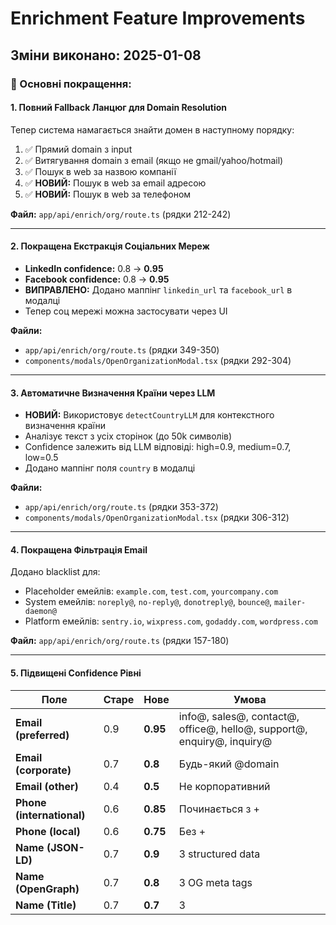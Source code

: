 # Enrichment Feature Improvements

## Зміни виконано: 2025-01-08

### 🎯 Основні покращення:

#### 1. **Повний Fallback Ланцюг для Domain Resolution**
Тепер система намагається знайти домен в наступному порядку:
1. ✅ Прямий domain з input
2. ✅ Витягування domain з email (якщо не gmail/yahoo/hotmail)
3. ✅ Пошук в web за назвою компанії
4. ✅ **НОВИЙ:** Пошук в web за email адресою
5. ✅ **НОВИЙ:** Пошук в web за телефоном

**Файл:** `app/api/enrich/org/route.ts` (рядки 212-242)

---

#### 2. **Покращена Екстракція Соціальних Мереж**
- **LinkedIn confidence:** 0.8 → **0.95**
- **Facebook confidence:** 0.8 → **0.95**
- **ВИПРАВЛЕНО:** Додано маппінг `linkedin_url` та `facebook_url` в модалці
- Тепер соц мережі можна застосувати через UI

**Файли:** 
- `app/api/enrich/org/route.ts` (рядки 349-350)
- `components/modals/OpenOrganizationModal.tsx` (рядки 292-304)

---

#### 3. **Автоматичне Визначення Країни через LLM**
- **НОВИЙ:** Використовує `detectCountryLLM` для контекстного визначення країни
- Аналізує текст з усіх сторінок (до 50k символів)
- Confidence залежить від LLM відповіді: high=0.9, medium=0.7, low=0.5
- Додано маппінг поля `country` в модалці

**Файли:**
- `app/api/enrich/org/route.ts` (рядки 353-372)
- `components/modals/OpenOrganizationModal.tsx` (рядки 306-312)

---

#### 4. **Покращена Фільтрація Email**
Додано blacklist для:
- Placeholder емейлів: `example.com`, `test.com`, `yourcompany.com`
- System емейлів: `noreply@`, `no-reply@`, `donotreply@`, `bounce@`, `mailer-daemon@`
- Platform емейлів: `sentry.io`, `wixpress.com`, `godaddy.com`, `wordpress.com`

**Файл:** `app/api/enrich/org/route.ts` (рядки 157-180)

---

#### 5. **Підвищені Confidence Рівні**

| Поле | Старе | Нове | Умова |
|------|-------|------|-------|
| **Email (preferred)** | 0.9 | **0.95** | info@, sales@, contact@, office@, hello@, support@, enquiry@, inquiry@ |
| **Email (corporate)** | 0.7 | **0.8** | Будь-який @domain |
| **Email (other)** | 0.4 | **0.5** | Не корпоративний |
| **Phone (international)** | 0.6 | **0.85** | Починається з + |
| **Phone (local)** | 0.6 | **0.75** | Без + |
| **Name (JSON-LD)** | 0.7 | **0.9** | З structured data |
| **Name (OpenGraph)** | 0.7 | **0.8** | З OG meta tags |
| **Name (Title)** | 0.7 | **0.7** | З <title> |
| **LinkedIn** | 0.8 | **0.95** | - |
| **Facebook** | 0.8 | **0.95** | - |

**Файл:** `app/api/enrich/org/route.ts` (різні секції)

---

#### 6. **Більше Сторінок для Парсингу**
Додано мультимовні шляхи:
- Українські: `про-нас`, `контакти`, `зв'язок`, `ua/contact`, `ua/about`
- Російські: `о-нас`, `о-компании`, `контакты`, `ru/contact`, `ru/about`
- Англійські: `en/contact`, `en/about`, `en/about-us`

**Файл:** `app/api/enrich/org/route.ts` (рядки 269-276)

---

#### 7. **Покращені HTTP Headers**
Додано реалістичні browser headers для кращого доступу до сайтів:
- User-Agent: Chrome 120
- Accept-Language: en, uk, ru
- Accept-Encoding: gzip, deflate, br
- DNT, Connection, Upgrade-Insecure-Requests

**Файл:** `app/api/enrich/org/route.ts` (рядки 64-85)

---

#### 8. **Покращений Trace для Діагностики**
- Додано кількість результатів для кожного етапу пошуку
- Додано `country: false` в extracted fields
- Кращі повідомлення про успішність кожного етапу

**Файл:** `app/api/enrich/org/route.ts` (рядки 190-196, 218, 224, 230)

---

## 🧪 Тестування

### Сценарій 1: Тільки Email (без корпоративного домену)
**Input:** `john@gmail.com`
**Очікується:**
1. Domain не витягнеться з email (gmail excluded)
2. Пошук в web за `"john@gmail.com"`
3. Якщо знайдено сайт → парсинг контактів
4. Визначення країни через LLM

### Сценарій 2: Тільки Телефон
**Input:** `+380991234567`
**Очікується:**
1. Пошук в web за `"+380991234567"`
2. Знайдений сайт → парсинг
3. Країна визначається за телефоном + LLM

### Сценарій 3: Назва + Країна
**Input:** `name: "Fujifilm Ukraine", country: "Ukraine"`
**Очікується:**
1. Пошук без параметра країни (як запитано користувачем)
2. Парсинг знайденого сайту
3. LLM визначить країну з контенту

### Сценарій 4: Соціальні Мережі
**Очікується:**
- LinkedIn/Facebook знаходяться з confidence 0.95
- Можна застосувати через чекбокси в UI
- Зберігаються в поля `linkedin_url`, `facebook_url`

---

## 📋 Checklist для Перевірки

- [ ] Email search fallback працює (gmail/yahoo → web search)
- [ ] Phone search fallback працює (якщо email не дав результату)
- [ ] LinkedIn/Facebook з'являються в suggestions і можна apply
- [ ] Країна визначається через LLM і можна apply
- [ ] Confidence рівні вищі для якісніших даних
- [ ] Мультимовні сторінки парсяться (укр/рус/англ)
- [ ] Фільтруються спам емейли (noreply@, example.com, тощо)
- [ ] Trace показує детальну інформацію про кожен етап

---

## 🔧 Налаштування

Переконайтеся що в `.env.local` або Settings є:
```env
GOOGLE_CSE_API_KEY=your_key
GOOGLE_CSE_CX=your_cx
OPENAI_API_KEY=your_openai_key
```

Без цих ключів:
- Web search не працюватиме (fallback по email/phone не спрацює)
- LLM визначення країни не працюватиме

---

## 📝 Примітки

1. **Пошук за країною вимкнено** як запитано - тепер `searchByName(name, null)` замість `searchByName(name, country)`
2. **Clear/Cancel buttons не додано** - користувач просто не ставить чекбокси
3. **Consistency в парсингу:**
   - Emails: blacklist + пріоритизація корпоративних
   - Phones: приоритет за labels > international > general
   - Socials: regex match для company/school URLs
   - Country: LLM з контекстом (не heuristics)


